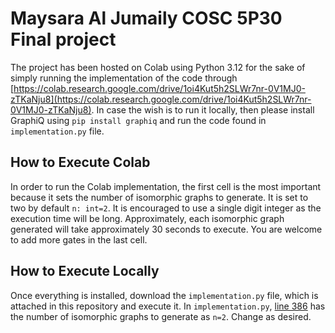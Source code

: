 # Maysara Al Jumaily COSC 5P30 Final project

The project has been hosted on Colab using Python 3.12 for the sake of simply running the implementation of the code through [https://colab.research.google.com/drive/1oi4Kut5h2SLWr7nr-0V1MJ0-zTKaNju8](https://colab.research.google.com/drive/1oi4Kut5h2SLWr7nr-0V1MJ0-zTKaNju8). In case the wish is to run it locally, then please install GraphiQ using `pip install graphiq` and run the code found in `implementation.py` file.

## How to Execute Colab
In order to run the Colab implementation, the first cell is the most important because it sets the number of isomorphic graphs to generate. It is set to two by default `n: int=2`. It is encouraged to use a single digit integer as the execution time will be long. Approximately, each isomorphic graph generated will take approximately 30 seconds to execute. You are welcome to add more gates in the last cell.


## How to Execute Locally
Once everything is installed, download the `implementation.py` file, which is attached in this repository and execute it. In `implementation.py`, [line 386](https://github.com/Aljumaily/COSC5P30/blob/c0452e09204543f57fd07e326636cef72d19681c/implementation.py#L386) has the number of isomorphic graphs to generate as `n=2`. Change as desired.

